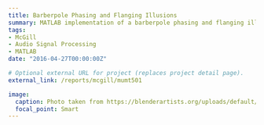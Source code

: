 ```yaml
---
title: Barberpole Phasing and Flanging Illusions
summary: MATLAB implementation of a barberpole phasing and flanging illusion discussed in Esqueda et al. (2015).
tags:
- McGill
- Audio Signal Processing
- MATLAB
date: "2016-04-27T00:00:00Z"

# Optional external URL for project (replaces project detail page).
external_link: /reports/mcgill/mumt501

image:
  caption: Photo taken from https://blenderartists.org/uploads/default/optimized/4X/0/9/3/093c92969a11224456add49a51ab1496b17baa4f_2_377x500.jpg
  focal_point: Smart
---
```

